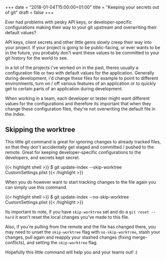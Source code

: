 +++
date = "2018-01-04T15:00:00+01:00"
title = "Keeping your secrets out of git"
draft = false
+++

Ever had problems with pesky API keys, or developer-specific configurations making their way to your git upstream and overwriting their default values?<!--more-->

API keys, client secrets and other little gems slowly creep their way into your project. If your project is going to be public-facing, or ever wants to be in the future, you probably don't want these values to be committed to your git history for the world to see.

In a lot of the projects i've worked on in the past, theres usually a configuration file or two with default values for the application. Generally during development, i'd change these files for example to point to different environments, turn on / off various features of an application or to quickly get to certain parts of an application during development.

When working in a team, each developer or tester might want different values for the configurations and therefore its important that when they change these configuration files, they're not overwriting the default file in the index.

## Skipping the worktree

This little git command is great for ignoring changes to already tracked files, so that they don't accidentally get staged and committed / pushed to the remote. Great for keeping developer-specific configurations to the developers, and secrets kept secret.

{{< highlight shell >}}
$ git update-index --skip-worktree CustomSettings.plist
{{< /highlight >}}

When you do however want to start tracking changes to the file again you can simply use this command.

{{< highlight shell >}}
$ git update-index --no-skip-worktree CustomSettings.plist
{{< /highlight >}}

Its important to note, if you have `skip-worktree` set and do a `git reset --hard` it won't reset the local changes you've made to this file.

Also, if you're pulling from the remote and the file has changed there, you may need to unset the `skip-worktree` flag with `no-skip-worktree`, stash your changes, pull again and reapply your stashed changes (fixing merge-conflicts), and setting the `skip-worktree` flag.

Hopefully this little command will help you and your teams out! :)

